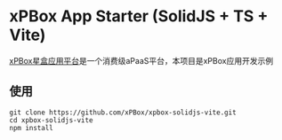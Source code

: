 # xPBox App Starter (SolidJS + TS + Vite)

[xPBox星盒应用平台](https://www.xpbox.cn/)是一个消费级aPaaS平台，本项目是xPBox应用开发示例

## 使用

```shell
git clone https://github.com/xPBox/xpbox-solidjs-vite.git
cd xpbox-solidjs-vite
npm install
```

